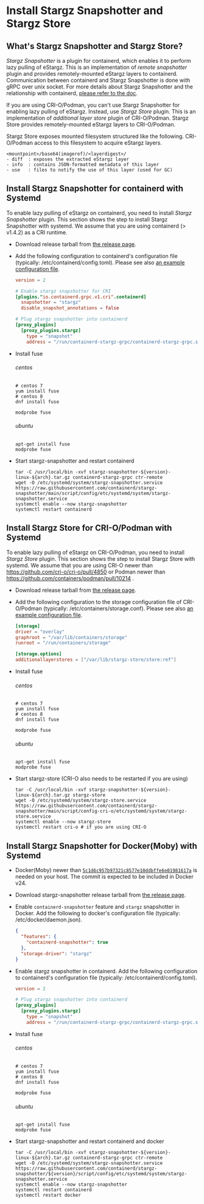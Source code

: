 # Install Stargz Snapshotter and Stargz Store

## What's Stargz Snapshotter and Stargz Store?

*Stargz Snapshotter* is a plugin for containerd, which enables it to perform lazy pulling of eStargz.
This is an implementation of *remote snapshotter* plugin and provides remotely-mounted eStargz layers to containerd.
Communication between containerd and Stargz Snapshotter is done with gRPC over unix socket.
For more details about Stargz Snapshotter and the relationship with containerd, [please refer to the doc](./overview.md).

If you are using CRI-O/Podman, you can't use Stargz Snapshotter for enabling lazy pulling of eStargz.
Instead, use *Stargz Store* plugin.
This is an implementation of *additional layer store* plugin of CRI-O/Podman.
Stargz Store provides remotely-mounted eStargz layers to CRI-O/Podman.

Stargz Store exposes mounted filesystem structured like the following.
CRI-O/Podman access to this filesystem to acquire eStargz layers.

```
<mountpoint>/base64(imageref)/<layerdigest>/
- diff  : exposes the extracted eStargz layer
- info  : contains JSON-formatted metadata of this layer
- use   : files to notify the use of this layer (used for GC)
```

## Install Stargz Snapshotter for containerd with Systemd

To enable lazy pulling of eStargz on containerd, you need to install *Stargz Snapshotter* plugin.
This section shows the step to install Stargz Snapshotter with systemd.
We assume that you are using containerd (> v1.4.2) as a CRI runtime.

- Download release tarball from [the release page](https://github.com/containerd/stargz-snapshotter/releases).

- Add the following configuration to containerd's configuration file (typically: /etc/containerd/config.toml). Please see also [an example configuration file](../script/config/etc/containerd/config.toml).
  ```toml
  version = 2

  # Enable stargz snapshotter for CRI
  [plugins."io.containerd.grpc.v1.cri".containerd]
    snapshotter = "stargz"
    disable_snapshot_annotations = false

  # Plug stargz snapshotter into containerd
  [proxy_plugins]
    [proxy_plugins.stargz]
      type = "snapshot"
      address = "/run/containerd-stargz-grpc/containerd-stargz-grpc.sock"

  ```

- Install fuse

  ###### centos
  ```
  # centos 7
  yum install fuse
  # centos 8
  dnf install fuse

  modprobe fuse
  ```

  ###### ubuntu

  ```
  apt-get install fuse
  modprobe fuse
  ```

- Start stargz-snapshotter and restart containerd
  ```
  tar -C /usr/local/bin -xvf stargz-snapshotter-${version}-linux-${arch}.tar.gz containerd-stargz-grpc ctr-remote
  wget -O /etc/systemd/system/stargz-snapshotter.service https://raw.githubusercontent.com/containerd/stargz-snapshotter/main/script/config/etc/systemd/system/stargz-snapshotter.service
  systemctl enable --now stargz-snapshotter
  systemctl restart containerd
  ```

## Install Stargz Store for CRI-O/Podman with Systemd

To enable lazy pulling of eStargz on CRI-O/Podman, you need to install *Stargz Store* plugin.
This section shows the step to install Stargz Store with systemd.
We assume that you are using CRI-O newer than https://github.com/cri-o/cri-o/pull/4850 or Podman newer than https://github.com/containers/podman/pull/10214 .

- Download release tarball from [the release page](https://github.com/containerd/stargz-snapshotter/releases).

- Add the following configuration to the storage configuration file of CRI-O/Podman (typically: /etc/containers/storage.conf). Please see also [an example configuration file](../script/config-cri-o/etc/containers/storage.conf).
  ```toml
  [storage]
  driver = "overlay"
  graphroot = "/var/lib/containers/storage"
  runroot = "/run/containers/storage"

  [storage.options]
  additionallayerstores = ["/var/lib/stargz-store/store:ref"]
  ```

- Install fuse

  ###### centos
  ```
  # centos 7
  yum install fuse
  # centos 8
  dnf install fuse

  modprobe fuse
  ```

  ###### ubuntu

  ```
  apt-get install fuse
  modprobe fuse
  ```

- Start stargz-store (CRI-O also needs to be restarted if you are using)
  ```
  tar -C /usr/local/bin -xvf stargz-snapshotter-${version}-linux-${arch}.tar.gz stargz-store
  wget -O /etc/systemd/system/stargz-store.service https://raw.githubusercontent.com/containerd/stargz-snapshotter/main/script/config-cri-o/etc/systemd/system/stargz-store.service
  systemctl enable --now stargz-store
  systemctl restart cri-o # if you are using CRI-O
  ```

## Install Stargz Snapshotter for Docker(Moby) with Systemd

- Docker(Moby) newer than [`5c1d6c957b97321c8577e10ddbffe6e01981617a`](https://github.com/moby/moby/commit/5c1d6c957b97321c8577e10ddbffe6e01981617a) is needed on your host. The commit is expected to be included in Docker v24.

- Download stargz-snapshotter release tarball from [the release page](https://github.com/containerd/stargz-snapshotter/releases).

- Enable `containerd-snapshotter` feature and `stargz` snapshotter in Docker. Add the following to docker's configuration file (typically: /etc/docker/daemon.json).
  ```json
  {
    "features": {
      "containerd-snapshotter": true
    },
    "storage-driver": "stargz"
  }
  ```

- Enable stargz snapshotter in containerd. Add the following configuration to containerd's configuration file (typically: /etc/containerd/config.toml).
  ```toml
  version = 2

  # Plug stargz snapshotter into containerd
  [proxy_plugins]
    [proxy_plugins.stargz]
      type = "snapshot"
      address = "/run/containerd-stargz-grpc/containerd-stargz-grpc.sock"
  ```

- Install fuse

  ###### centos
  ```
  # centos 7
  yum install fuse
  # centos 8
  dnf install fuse

  modprobe fuse
  ```

  ###### ubuntu

  ```
  apt-get install fuse
  modprobe fuse
  ```

- Start stargz-snapshotter and restart containerd and docker
  ```
  tar -C /usr/local/bin -xvf stargz-snapshotter-${version}-linux-${arch}.tar.gz containerd-stargz-grpc ctr-remote
  wget -O /etc/systemd/system/stargz-snapshotter.service https://raw.githubusercontent.com/containerd/stargz-snapshotter/${version}/script/config/etc/systemd/system/stargz-snapshotter.service
  systemctl enable --now stargz-snapshotter
  systemctl restart containerd
  systemctl restart docker
  ```
